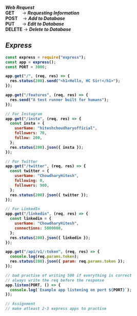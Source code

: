 **_Web Request_**<br>
**GET**&nbsp;&nbsp;&nbsp;&nbsp;&nbsp;     -> _**Requesting Information**_<br>
**POST**&nbsp;&nbsp;&nbsp;    -> _**Add to Database**_<br>
**PUT**&nbsp;&nbsp;&nbsp; &nbsp;   -> _**Edit to Database**_<br>
**DELETE** -> _**Delete to Database**_<br>

## _Express_

<b>
  
```javascript
const express = require("express");
const app = express();
const PORT = 3000;

app.get("/", (req, res) => {
  res.status(200).send("<h1>Hello, HC Sir!</h1>");
});

app.get("/features", (req, res) => {
  res.send("A test runner built for humans");
});

// For Instagram
app.get("/insta", (req, res) => {
  const insta = {
    userName: "hiteshchoudharyofficial",
    followers: 70,
    follow: 200,
  };
  res.status(200).json({ insta });
});

// For Twitter
app.get("/twitter", (req, res) => {
  const twitter = {
    userName: "ChowdharyHitesh",
    following: 0,
    followers: 900,
  };
  res.status(200).json({ twitter });
});

// For LinkedIn
app.get("/linkedin", (req, res) => {
  const linkedin = {
    userName: "ChowdharyHitesh",
    connections: 5000000,
  };
  res.status(200).json({ linkedin });
});

app.get("/api/v1/:token", (req, res) => {
  console.log(req.params.token);
  res.status(200).json({ param: req.params.token });
});

// bad practise of writing 500 if everything is correct
// always write the req before the response
app.listen(PORT, () => {
  console.log(`Example app listening on port ${PORT}`);
});

// Assignment
// make atleast 2-3 express apps to practise
```
